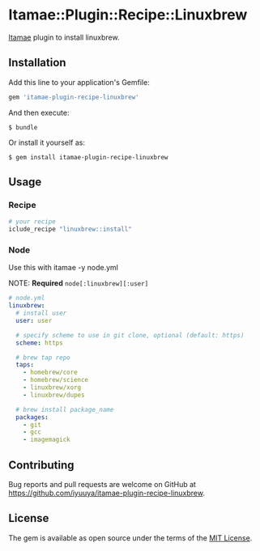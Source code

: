 # Itamae::Plugin::Recipe::Linuxbrew

[Itamae](https://github.com/ryotarai/itamae) plugin to install linuxbrew.

## Installation

Add this line to your application's Gemfile:

```ruby
gem 'itamae-plugin-recipe-linuxbrew'
```

And then execute:

    $ bundle

Or install it yourself as:

    $ gem install itamae-plugin-recipe-linuxbrew

## Usage

### Recipe

```ruby
# your recipe
iclude_recipe "linuxbrew::install"
```

### Node

Use this with itamae -y node.yml

NOTE: **Required** `node[:linuxbrew][:user]`

```yaml
# node.yml
linuxbrew:
  # install user
  user: user

  # specify scheme to use in git clone, optional (default: https)
  scheme: https

  # brew tap repo
  taps:
    - homebrew/core
    - homebrew/science
    - linuxbrew/xorg
    - linuxbrew/dupes

  # brew install package_name
  packages:
    - git
    - gcc
    - imagemagick
```

## Contributing

Bug reports and pull requests are welcome on GitHub at https://github.com/iyuuya/itamae-plugin-recipe-linuxbrew.

## License

The gem is available as open source under the terms of the [MIT License](http://opensource.org/licenses/MIT).

